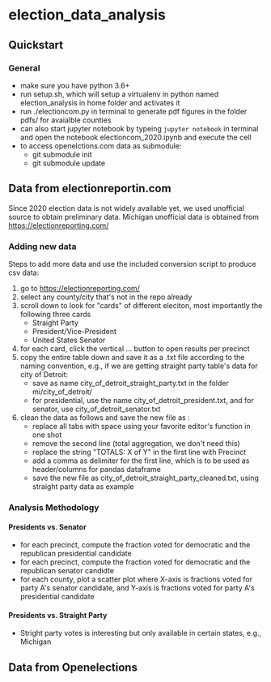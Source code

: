 # election_data_analysis
## Quickstart
### General
- make sure you have python 3.6+ 
- run setup.sh, which will setup a virtualenv in python named election_analysis in home folder and activates it
- run ./electioncom.py in terminal to generate pdf figures in the folder pdfs/ for avaialble counties 
- can also start jupyter notebook by typeing ```jupyter notebook``` in terminal and open the notebook electioncom_2020.ipynb and execute the cell
- to access openelctions.com data as submodule:
    - git submodule init
    - git submodule update


## Data from electionreportin.com
Since 2020 election data is not widely available yet, we used unofficial source to obtain preliminary data. Michigan unofficial data is obtained from https://electionreporting.com/
### Adding new data
Steps to add more data and use the included conversion script to produce csv data:
1. go to https://electionreporting.com/
2. select any county/city that's not in the repo already
3. scroll down to look for "cards" of different eleciton, most importantly the following three cards 
    - Straight Party
    - President/Vice-President
    - United States Senator
4. for each card, click the vertical ... button to open results per precinct
5. copy the entire table down and save it as a .txt file according to the naming convention, e.g., if we are getting straight party table's data for city of Detroit:
    - save as name city_of_detroit_straight_party.txt in the folder mi/city_of_detroit/
    - for presidential, use the name city_of_detroit_president.txt, and for senator, use city_of_detroit_senator.txt
6. clean the data as follows and save the new file as :
    - replace all tabs with space using your favorite editor's function in one shot
    - remove the second line (total aggregation, we don't need this)
    - replace the string "TOTALS: X of Y" in the first line with Precinct
    - add a comma as delimiter for the first line, which is to be used as header/columns for pandas dataframe
    - save the new file as city_of_detroit_straight_party_cleaned.txt, using straight party data as example
    
    
### Analysis Methodology

#### Presidents vs. Senator 
- for each precinct, compute the fraction voted for democratic and the republican presidential candidate
- for each precinct, compute the fraction voted for democratic and the republican senator candidte
- for each county, plot a scatter plot where X-axis is fractions voted for party A's senator candidate, and Y-axis is fractions voted for party A's presidential candidate

#### Presidents vs. Straight Party 
- Stright party votes is interesting but only available in certain states, e.g., Michigan

## Data from Openelections

